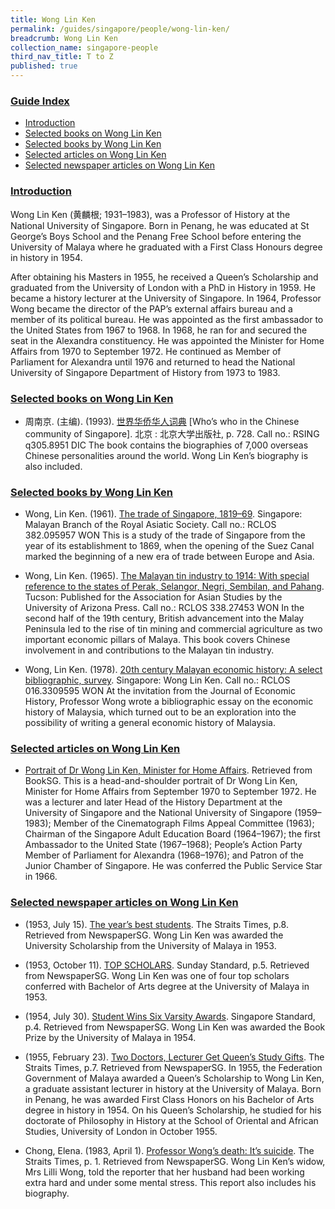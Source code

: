 ```yaml
---
title: Wong Lin Ken
permalink: /guides/singapore/people/wong-lin-ken/
breadcrumb: Wong Lin Ken
collection_name: singapore-people
third_nav_title: T to Z
published: true
---
```



### <u>Guide Index</u>

* [Introduction](#introduction)
* [Selected books on Wong Lin Ken](#selected-books-on-wong-lin-ken)
* [Selected books by Wong Lin Ken](#selected-books-by-wong-lin-ken)
* [Selected articles on Wong Lin Ken](#selected-articles-on-wong-lin-ken)
* [Selected newspaper articles on Wong Lin Ken](#selected-newspaper-articles-on-wong-lin-ken)

### <u>Introduction</u>

Wong Lin Ken (黄麟根; 1931–1983), was a Professor of History at the National University of Singapore. Born in Penang, he was educated at St George’s Boys School and the Penang Free School before entering the University of Malaya where he graduated with a First Class Honours degree in history in 1954.

After obtaining his Masters in 1955, he received a Queen’s Scholarship and graduated from the University of London with a PhD in History in 1959. He became a history lecturer at the University of Singapore. In 1964, Professor Wong became the director of the PAP’s external affairs bureau and a member of its political bureau. He was appointed as the first ambassador to the United States from 1967 to 1968. In 1968, he ran for and secured the seat in the Alexandra constituency. He was appointed the Minister for Home Affairs from 1970 to September 1972. He continued as Member of Parliament for Alexandra until 1976 and returned to head the National University of Singapore Department of History from 1973 to 1983.


### <u>Selected books on Wong Lin Ken</u>

* 周南京. (主编). (1993). [世界华侨华人词典](http://eservice.nlb.gov.sg/item_holding_s.aspx?bid=84460260) [Who’s who in the Chinese community of Singapore]. 北京 : 北京大学出版社, p. 728.
Call no.: RSING q305.8951 DIC
The book contains the biographies of 7,000 overseas Chinese personalities around the world. Wong Lin Ken’s biography is also included.


### <u>Selected books by Wong Lin Ken</u>

* Wong, Lin Ken. (1961). [The trade of Singapore, 1819–69](http://eservice.nlb.gov.sg/item_holding_s.aspx?bid=4500014). Singapore: Malayan Branch of the Royal Asiatic Society.
Call no.: RCLOS 382.095957 WON
This is a study of the trade of Singapore from the year of its establishment to 1869, when the opening of the Suez Canal marked the beginning of a new era of trade between Europe and Asia.


* Wong, Lin Ken. (1965). [The Malayan tin industry to 1914: With special reference to the states of Perak, Selangor, Negri, Sembilan, and Pahang](http://eservice.nlb.gov.sg/item_holding_s.aspx?bid=3192442). Tucson: Published for the Association for Asian Studies by the University of Arizona Press.
Call no.: RCLOS 338.27453 WON
In the second half of the 19th century, British advancement into the Malay Peninsula led to the rise of tin mining and commercial agriculture as two important economic pillars of Malaya. This book covers Chinese involvement in and contributions to the Malayan tin industry.


* Wong, Lin Ken. (1978). [20th century Malayan economic history: A select bibliographic, survey](http://eservice.nlb.gov.sg/item_holding_s.aspx?bid=4981809). Singapore: Wong Lin Ken.
Call no.: RCLOS 016.3309595 WON
At the invitation from the Journal of Economic History, Professor Wong wrote a bibliographic essay on the economic history of Malaysia, which turned out to be an exploration into the possibility of writing a general economic history of Malaysia.


### <u>Selected articles on Wong Lin Ken</u>

* [Portrait of Dr Wong Lin Ken, Minister for Home Affairs](http://eresources.nlb.gov.sg/printheritage/image.aspx?id=6b490851-4d52-4fc8-af59-0d6f62a9c9ae). Retrieved from BookSG.
This is a head-and-shoulder portrait of Dr Wong Lin Ken, Minister for Home Affairs from September 1970 to September 1972. He was a lecturer and later Head of the History Department at the University of Singapore and the National University of Singapore (1959–1983); Member of the Cinematograph Films Appeal Committee (1963); Chairman of the Singapore Adult Education Board (1964–1967); the first Ambassador to the United State (1967–1968); People’s Action Party Member of Parliament for Alexandra (1968–1976); and Patron of the Junior Chamber of Singapore. He was conferred the Public Service Star in 1966.


### <u>Selected newspaper articles on Wong Lin Ken</u>

* (1953, July 15). [The year’s best students](http://eresources.nlb.gov.sg/newspapers/Digitised/Article/straitstimes19530715-1.2.112). The Straits Times, p.8. Retrieved from NewspaperSG.
Wong Lin Ken was awarded the University Scholarship from the University of Malaya in 1953.


* (1953, October 11). [TOP SCHOLARS](http://eresources.nlb.gov.sg/newspapers/Digitised/Article/sundaystandard19531011-1.2.49). Sunday Standard, p.5. Retrieved from NewspaperSG.
Wong Lin Ken was one of four top scholars conferred with Bachelor of Arts degree at the University of Malaya in 1953.


* (1954, July 30). [Student Wins Six Varsity Awards](http://eresources.nlb.gov.sg/newspapers/Digitised/Article/singstandard19540730-1.2.51). Singapore Standard, p.4. Retrieved from NewspaperSG.
Wong Lin Ken was awarded the Book Prize by the University of Malaya in 1954.


* (1955, February 23). [Two Doctors, Lecturer Get Queen’s Study Gifts](http://eresources.nlb.gov.sg/newspapers/Digitised/Article/straitstimes19550223-1.2.122). The Straits Times, p.7. Retrieved from NewspaperSG.
In 1955, the Federation Government of Malaya awarded a Queen’s Scholarship to Wong Lin Ken, a graduate assistant lecturer in history at the University of Malaya. Born in Penang, he was awarded First Class Honors on his Bachelor of Arts degree in history in 1954. On his Queen’s Scholarship, he studied for his doctorate of Philosophy in History at the School of Oriental and African Studies, University of London in October 1955.


* Chong, Elena. (1983, April 1). [Professor Wong’s death: It’s suicide](http://eresources.nlb.gov.sg/newspapers/Digitised/Article/straitstimes19830401.2.9). The Straits Times, p. 1. Retrieved from NewspaperSG.
Wong Lin Ken’s widow, Mrs Lilli Wong, told the reporter that her husband had been working extra hard and under some mental stress. This report also includes his biography.